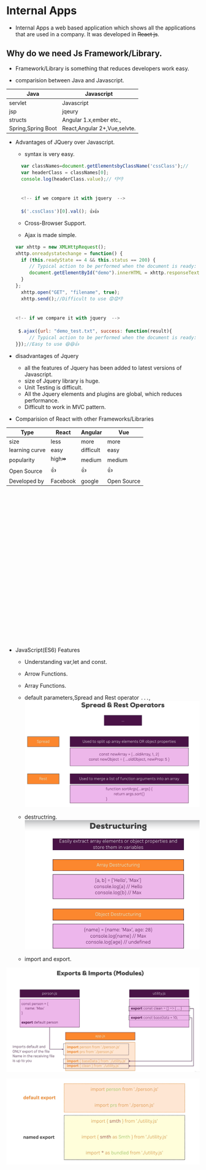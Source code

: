 # Internal Apps
+ Internal Apps a web based application which shows all the applications that are used in a company. It was developed in ~~React js~~.

## Why do we need Js Framework/Library.

+ Framework/Library is something that reduces developers work easy.

+ comparision between Java and Javascript.


Java|Javascript
--- |---
servlet|Javascript
jsp|jqeury
structs|Angular 1.x,ember etc.,
Spring,Spring Boot|React,Angular 2+,Vue,selvte.
   
+ Advantages of JQuery over Javascript.

  * syntax is very easy.
  ```javascript
    var classNames=document.getElementsbyClassName('cssClass');//
    var headerClass = classNames[0];
    console.log(headerClass.value);// 👎👎


    <!-- if we compare it with jquery  -->

    $('.cssClass')[0].val(); 👍👍
  ```
  * Cross-Browser Support.

  * Ajax is made simple.

  ```javascript
  var xhttp = new XMLHttpRequest();
  xhttp.onreadystatechange = function() {
    if (this.readyState == 4 && this.status == 200) {
       // Typical action to be performed when the document is ready:
       document.getElementById("demo").innerHTML = xhttp.responseText;
    }
  };
    xhttp.open("GET", "filename", true);
    xhttp.send();//Difficult to use 😟😟👎


  <!-- if we compare it with jquery  -->

   $.ajax({url: "demo_test.txt", success: function(result){
       // Typical action to be performed when the document is ready:
  }});//Easy to use 😄😄👍
   ```
+ disadvantages of Jquery
  * all the features of Jquery has been added to latest versions of Javascript.
  * size of Jquery library is huge.
  * Unit Testing is difficult.
  * All the Jquery elements and plugins are global, which reduces performance.
  * Difficult to work in MVC pattern.

+ Comparision of React with other Frameworks/Libraries

Type|React|Angular|Vue
---|---|---|---
size|less|more|more
learning curve|easy|difficult|easy
popularity|high⏩|medium|medium
Open Source| 👍|👍|👍
Developed by|Facebook|google|Open Source

<br/>
<br/><br/><br/><br/><br/><br/><br/><br/><br/><br/><br/><br/><br/><br/><br/><br/><br/><br/><br/><br/><br/><br/>






























+ JavaScript(ES6) Features
  * Understanding var,let and const.

  * Arrow Functions.

  * Array Functions.
  * default parameters,Spread and Rest operator `...`,
  ![alt text](Spread&Rest.png "Spread")

  * destructring.
  ![alt text](destructuring.png "destructuring")
  * import and export.

![alt text](Exports&Imports.png "Import& Export")

![alt text](Exports&Imports1.png "Export & Import")
 
